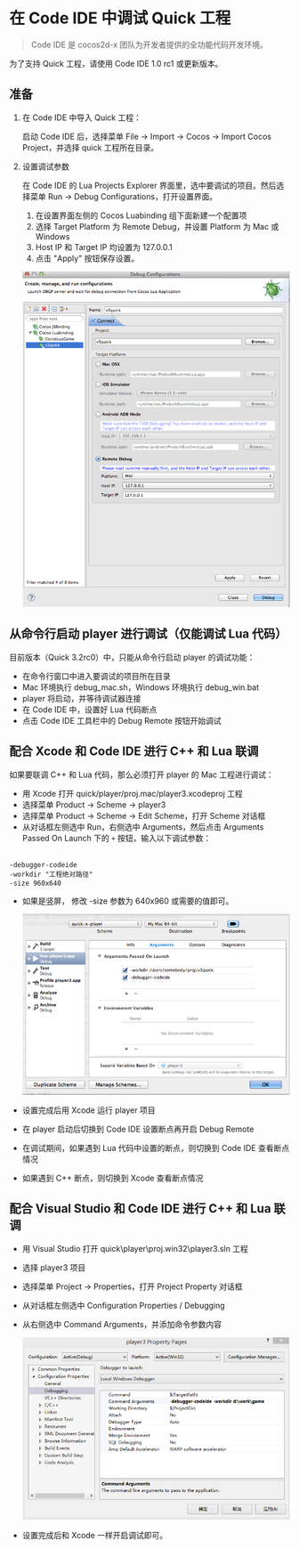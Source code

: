 在 Code IDE 中调试 Quick 工程
===========================

> Code IDE 是 cocos2d-x 团队为开发者提供的全功能代码开发环境。

为了支持 Quick 工程，请使用 Code IDE 1.0 rc1 或更新版本。


## 准备

1.  在 Code IDE 中导入 Quick 工程：

    启动 Code IDE 后，选择菜单 File -> Import -> Cocos -> Import Cocos Project，并选择 quick 工程所在目录。

2.  设置调试参数

    在 Code IDE 的 Lua Projects Explorer 界面里，选中要调试的项目。然后选择菜单 Run -> Debug Configurations，打开设置界面。

    1.  在设置界面左侧的 Cocos Luabinding 组下面新建一个配置项
    2.  选择 Target Platform 为 Remote Debug，并设置 Platform 为 Mac 或 Windows
    3.  Host IP 和 Target IP 均设置为 127.0.0.1
    4.  点击 "Apply" 按钮保存设置。

    ![](res/debug_configs.png)


## 从命令行启动 player 进行调试（仅能调试 Lua 代码）

目前版本（Quick 3.2rc0）中，只能从命令行启动 player 的调试功能：

-   在命令行窗口中进入要调试的项目所在目录
-   Mac 环境执行 debug_mac.sh，Windows 环境执行 debug_win.bat
-   player 将启动，并等待调试器连接
-   在 Code IDE 中，设置好 Lua 代码断点
-   点击 Code IDE 工具栏中的 Debug Remote 按钮开始调试


## 配合 Xcode 和 Code IDE 进行 C++ 和 Lua 联调

如果要联调 C++ 和 Lua 代码，那么必须打开 player 的 Mac 工程进行调试：

-   用 Xcode 打开 quick/player/proj.mac/player3.xcodeproj 工程
-   选择菜单 Product -> Scheme -> player3
-   选择菜单 Product -> Scheme -> Edit Scheme，打开 Scheme 对话框
-   从对话框左侧选中 Run，右侧选中 Arguments，然后点击 Arguments Passed On Launch 下的 `+` 按钮，输入以下调试参数：

~~~

-debugger-codeide
-workdir "工程绝对路径"
-size 960x640

~~~

-   如果是竖屏， 修改 -size 参数为 640x960 或需要的值即可。

    ![](res/xcode_set_arguments.png)

-   设置完成后用 Xcode 运行 player 项目
-   在 player 启动后切换到 Code IDE 设置断点再开启 Debug Remote
-   在调试期间，如果遇到 Lua 代码中设置的断点，则切换到 Code IDE 查看断点情况
-   如果遇到 C++ 断点，则切换到 Xcode 查看断点情况


## 配合 Visual Studio 和 Code IDE 进行 C++ 和 Lua 联调

-   用 Visual Studio 打开 quick\\player\\proj.win32\\player3.sln 工程
-   选择 player3 项目
-   选择菜单 Project -> Properties，打开 Project Property 对话框
-   从对话框左侧选中 Configuration Properties / Debugging
-   从右侧选中 Command Arguments，并添加命令参数内容

    ![](res/win32_set_arguments.png)

-   设置完成后和 Xcode 一样开启调试即可。
